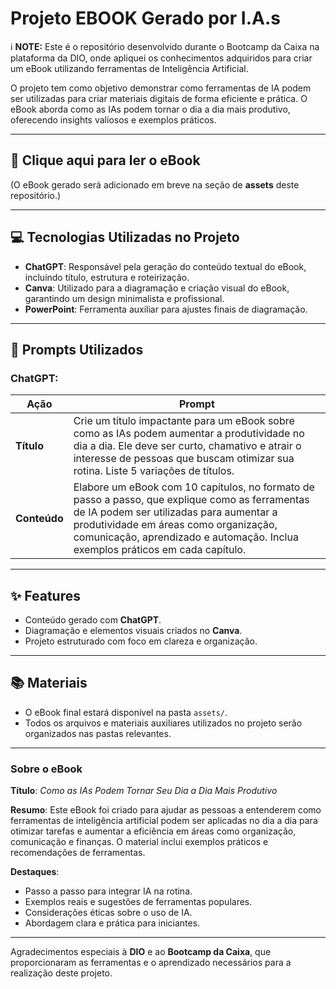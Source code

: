 # Projeto EBOOK Gerado por I.A.s

ℹ️ **NOTE:** Este é o repositório desenvolvido durante o Bootcamp da Caixa na plataforma da DIO, onde apliquei os conhecimentos adquiridos para criar um eBook utilizando ferramentas de Inteligência Artificial.

O projeto tem como objetivo demonstrar como ferramentas de IA podem ser utilizadas para criar materiais digitais de forma eficiente e prática. O eBook aborda como as IAs podem tornar o dia a dia mais produtivo, oferecendo insights valiosos e exemplos práticos.

---

## 📕 Clique aqui para ler o eBook
(O eBook gerado será adicionado em breve na seção de **assets** deste repositório.)

---

## 💻 Tecnologias Utilizadas no Projeto

- **ChatGPT**: Responsável pela geração do conteúdo textual do eBook, incluindo título, estrutura e roteirização.
- **Canva**: Utilizado para a diagramação e criação visual do eBook, garantindo um design minimalista e profissional.
- **PowerPoint**: Ferramenta auxiliar para ajustes finais de diagramação.

---

## 🧠 Prompts Utilizados

### ChatGPT:
| **Ação**   | **Prompt**                                                                                                                                                                                                                                                              |
|------------|--------------------------------------------------------------------------------------------------------------------------------------------------------------------------------------------------------------------------------------------------------------------------|
| **Título** | Crie um título impactante para um eBook sobre como as IAs podem aumentar a produtividade no dia a dia. Ele deve ser curto, chamativo e atrair o interesse de pessoas que buscam otimizar sua rotina. Liste 5 variações de títulos.                                      |
| **Conteúdo** | Elabore um eBook com 10 capítulos, no formato de passo a passo, que explique como as ferramentas de IA podem ser utilizadas para aumentar a produtividade em áreas como organização, comunicação, aprendizado e automação. Inclua exemplos práticos em cada capítulo.  |

---

## ✨ Features

- Conteúdo gerado com **ChatGPT**.
- Diagramação e elementos visuais criados no **Canva**.
- Projeto estruturado com foco em clareza e organização.

---

## 📚 Materiais

- O eBook final estará disponível na pasta `assets/`.
- Todos os arquivos e materiais auxiliares utilizados no projeto serão organizados nas pastas relevantes.

---

### Sobre o eBook

**Título**: *Como as IAs Podem Tornar Seu Dia a Dia Mais Produtivo*

**Resumo**: Este eBook foi criado para ajudar as pessoas a entenderem como ferramentas de inteligência artificial podem ser aplicadas no dia a dia para otimizar tarefas e aumentar a eficiência em áreas como organização, comunicação e finanças. O material inclui exemplos práticos e recomendações de ferramentas.

**Destaques**:
- Passo a passo para integrar IA na rotina.
- Exemplos reais e sugestões de ferramentas populares.
- Considerações éticas sobre o uso de IA.
- Abordagem clara e prática para iniciantes.

---

Agradecimentos especiais à **DIO** e ao **Bootcamp da Caixa**, que proporcionaram as ferramentas e o aprendizado necessários para a realização deste projeto.

